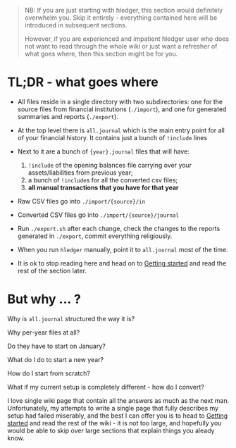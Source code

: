 > NB: If you are just starting with hledger, this section would definitely
> overwhelm you. Skip it entirely - everything contained here will be introduced in subsequent
> sections.
>
> However, if you are experienced and impatient hledger user who does not want to read through the whole wiki
> or just want a refresher of what goes where, then this section might be for you.

# TL;DR - what goes where

* All files reside in a single directory with two subdirectories: one
  for the source files from financial institutions (`./import`), and
  one for generated summaries and reports (`./export`).
  
* At the top level there is `all.journal` which is the main entry
  point for all of your financial history. It contains just a bunch
  of `!include` lines

* Next to it are a bunch of `{year}.journal` files that will have: 
  1. `!include` of the opening balances file carrying over your assets/liabilities from previous year; 
  2. a bunch of `!include`s for all the converted csv files; 
  3. **all manual transactions that you have for that year**

* Raw CSV files go into `./import/{source}/in`

* Converted CSV files go into `./import/{source}/journal`

* Run `./export.sh` after each change, check the changes to the
  reports generated in `./export`, commit everything religiously.

* When you run `hledger` manually, point it to `all.journal` most of the time.

* It is ok to stop reading here and head on to
  [Getting started](Getting-started.md) and read the rest of the
  section later.

# But why ... ?

Why is `all.journal` structured the way it is?

Why per-year files at all?

Do they have to start on January?

What do I do to start a new year?

How do I start from scratch?

What if my current setup is completely different - how do I convert?

I love single wiki page that contain all the answers as much as the
next man. Unfortunately, my attempts to write a single page that fully
describes my setup had failed miserably, and the best I can offer you
is to head to [Getting started](Getting-started) and read the rest
of the wiki - it is not too large, and hopefully you would be able to
skip over large sections that explain things you aleady know.
